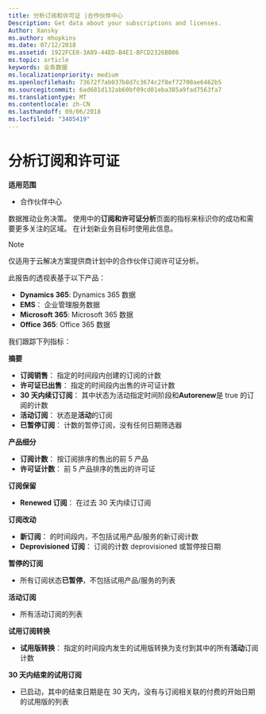 ```yaml
---
title: 分析订阅和许可证 |合作伙伴中心
Description: Get data about your subscriptions and licenses.
Author: Xansky
ms.author: mhopkins
ms.date: 07/12/2018
ms.assetid: 1922FCE8-3A89-44ED-B4E1-BFCD2326BB06
ms.topic: article
keywords: 业务数据
ms.localizationpriority: medium
ms.openlocfilehash: 73672f7ab037b8d7c3674c2f8ef72700ae6462b5
ms.sourcegitcommit: 6ad681d132ab60bf09cd01eba385a9fad7563fa7
ms.translationtype: MT
ms.contentlocale: zh-CN
ms.lasthandoff: 09/06/2018
ms.locfileid: "3405419"
---
```

# <a name="analyze-subscriptions-and-licenses"></a>分析订阅和许可证 

**适用范围**
- 合作伙伴中心

数据推动业务决策。 使用中的**订阅和许可证分析**页面的指标来标识你的成功和需要更多关注的区域。 在计划新业务目标时使用此信息。

> [!NOTE]
> 仅适用于云解决方案提供商计划中的合作伙伴订阅许可证分析。


此报告的透视表基于以下产品：

 - **Dynamics 365**: Dynamics 365 数据  
 - **EMS**： 企业管理服务数据  
 - **Microsoft 365**: Microsoft 365 数据  
 - **Office 365**: Office 365 数据  


我们跟踪下列指标：

**摘要**  
 - **订阅销售**： 指定的时间段内创建的订阅的计数  
 - **许可证已出售**： 指定的时间段内出售的许可证计数   
 - **30 天内续订订阅**： 其中状态为活动指定时间阶段和**Autorenew**是 true 的订阅的计数
 - **活动订阅**： 状态是**活动**的订阅  
 - **已暂停订阅**： 计数的暂停订阅，没有任何日期筛选器  

**产品细分**  
 - **订阅计数**： 按订阅排序的售出的前 5 产品  
 - **许可证计数**： 前 5 产品排序的售出的许可证

**订阅保留**
 - **Renewed 订阅**： 在过去 30 天内续订订阅  

**订阅改动**  
 - **新订阅**： 的时间段内，不包括试用产品/服务的新订阅计数  
 - **Deprovisioned 订阅**： 订阅的计数 deprovisioned 或暂停按日期  

**暂停的订阅**  
 - 所有订阅状态**已暂停**，不包括试用产品/服务的列表  
  
**活动订阅**
 - 所有活动订阅的列表  

**试用订阅转换**  
 - **试用版转换**： 指定的时间段内发生的试用版转换为支付到其中的所有**活动**订阅计数  

**30 天内结束的试用订阅**  
 - 已启动，其中的结束日期是在 30 天内，没有与订阅相关联的付费的开始日期的试用版的列表  

  